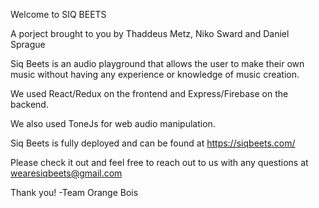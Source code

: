 Welcome to SIQ BEETS

A porject brought to you by Thaddeus Metz, Niko Sward and Daniel Sprague

Siq Beets is an audio playground that allows the user to make their own music without having any experience or knowledge of music creation.

We used React/Redux on the frontend and Express/Firebase on the backend.

We also used ToneJs for web audio manipulation.

Siq Beets is fully deployed and can be found at https://siqbeets.com/

Please check it out and feel free to reach out to us with any questions at wearesiqbeets@gmail.com

Thank you!
-Team Orange Bois




